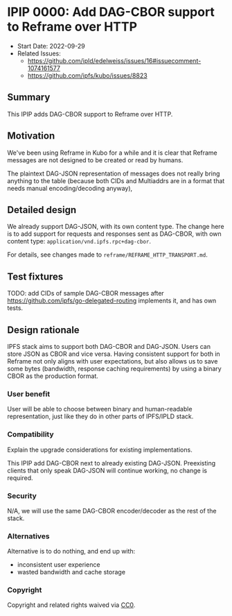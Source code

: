 # IPIP 0000: Add DAG-CBOR support to Reframe over HTTP

<!-- IPIP number will be assigned by an editor. When opening a pull request to
submit your IPIP, please use number 0000 and an abbreviated title in the filename,
`0000-draft-title-abbrev.md`. -->

- Start Date: 2022-09-29
- Related Issues:
  - https://github.com/ipld/edelweiss/issues/16#issuecomment-1074161577
  - https://github.com/ipfs/kubo/issues/8823

## Summary

<!--One paragraph explanation of the IPIP.-->
This IPIP adds DAG-CBOR support to Reframe over HTTP.

## Motivation

We've been using Reframe in Kubo for a while and it is clear that Reframe
messages are not designed to be created or read by humans.

The plaintext  DAG-JSON representation of messages does not really bring
anything to the table (because both CIDs and Multiaddrs are in a format that
needs manual encoding/decoding anyway),

## Detailed design

We already support DAG-JSON, with its own content type.
The change here is to add support for requests and responses sent as DAG-CBOR,
with own content type: `application/vnd.ipfs.rpc+dag-cbor`.

For details, see changes made to `reframe/REFRAME_HTTP_TRANSPORT.md`.

## Test fixtures

TODO: add CIDs of sample DAG-CBOR messages after https://github.com/ipfs/go-delegated-routing implements it, and has own tests.

## Design rationale

IPFS stack aims to support both DAG-CBOR and DAG-JSON. Users can store JSON as
CBOR and vice versa. Having consistent support for both in Reframe not only
aligns with user expectations, but also allows us to save some bytes
(bandwidth, response caching requirements) by using a binary CBOR as the
production format.

### User benefit

User will be able to choose between binary and human-readable representation,
just like they do in other parts of IPFS/IPLD stack.

### Compatibility

Explain the upgrade considerations for existing implementations.

This IPIP add DAG-CBOR next to already existing DAG-JSON. Preexisting clients
that only speak DAG-JSON will continue working, no change is required.

### Security

N/A, we will use the same DAG-CBOR encoder/decoder as the rest of the stack.

### Alternatives

Alternative is to do nothing, and end up with:

- inconsistent user experience
- wasted bandwidth and cache storage

### Copyright

Copyright and related rights waived via [CC0](https://creativecommons.org/publicdomain/zero/1.0/).
